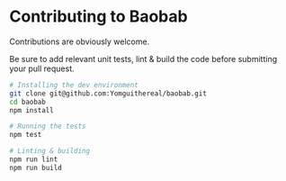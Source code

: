 # Contributing to Baobab

Contributions are obviously welcome.

Be sure to add relevant unit tests, lint & build the code before submitting your pull request.

```bash
# Installing the dev environment
git clone git@github.com:Yomguithereal/baobab.git
cd baobab
npm install

# Running the tests
npm test

# Linting & building
npm run lint
npm run build
```
